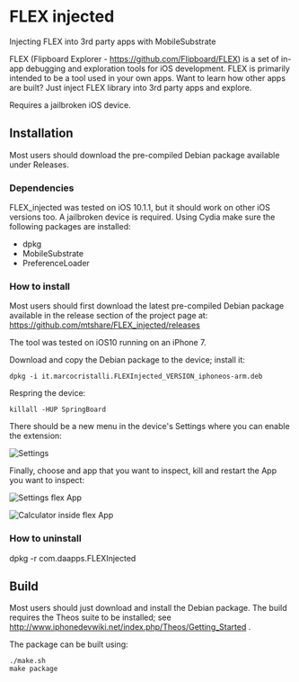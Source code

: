 # FLEX injected
Injecting FLEX into 3rd party apps with MobileSubstrate

FLEX (Flipboard Explorer - https://github.com/Flipboard/FLEX) is a set of in-app debugging and exploration tools for iOS development.  FLEX is primarily intended to be a tool used in your own apps.  Want to learn how other apps are built? Just inject FLEX library into 3rd party apps and explore.

Requires a jailbroken iOS device.

Installation
------------

Most users should download the pre-compiled Debian package available under Releases.

### Dependencies

FLEX_injected was tested on iOS 10.1.1, but it should work on other iOS versions too. A jailbroken device
is required. Using Cydia make sure the following packages are installed:
- dpkg
- MobileSubstrate
- PreferenceLoader

### How to install

Most users should first download the latest pre-compiled Debian package available in the release section of the project page at: https://github.com/mtshare/FLEX_injected/releases

The tool was tested on iOS10 running on an iPhone 7.

Download and copy the Debian package to the device; install it:  

    dpkg -i it.marcocristalli.FLEXInjected_VERSION_iphoneos-arm.deb

Respring the device:

    killall -HUP SpringBoard

There should be a new menu in the device's Settings where you can
enable the extension:

![Settings](Screenshots/Settings1.png)

Finally, choose and app that you want to inspect, kill and restart the App you want to inspect:

![Settings flex App](Screenshots/Settings2.png)

![Calculator inside flex App](Screenshots/Calculator.png)

### How to uninstall

 dpkg -r com.daapps.FLEXInjected


Build
-----

Most users should just download and install the Debian package.
The build requires the Theos suite to be installed;
see http://www.iphonedevwiki.net/index.php/Theos/Getting_Started .

The package can be built using:

	./make.sh
    make package
